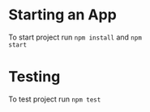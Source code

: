 # Starting an App

To start project run  <code>npm install</code> and <code>npm start</code>


# Testing

To test project run <code>npm test</code>
